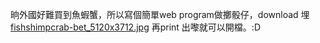 晌外國好難買到魚蝦蟹，所以寫個簡單web program做擲骰仔，download 埋 <a href=fishshimpcrab-bet_5120x3712.jpg>fishshimpcrab-bet_5120x3712.jpg</a> 再print 出嚟就可以開檔。:D
